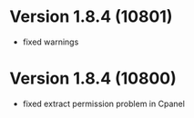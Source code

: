 # Version 1.8.4 (10801)
- fixed warnings

# Version 1.8.4 (10800)
- fixed extract permission problem in Cpanel